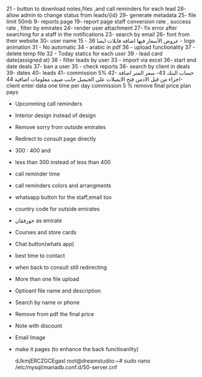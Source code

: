21 - button to download notes,files ,and call reminders for each lead
28- allow admin to change status from leads/{id}
29- generate metadata
25- file limit 50mb
9- reports page
19- report page staff conversion rate , success rate , filter by emirates
24- render user attachment
27- fix error after searching for a staff in the notifications
23- search by email
26- font from their website
30- user name
15 - عروض الأسعار فيها اضافة فايلات ايضا
36 - logo animation
31 - No automatic
34 - arabic in pdf
36 - upload functionality
37 - delete temp file
32 - Today statics for each user
39 - lead card date(assigned at)
38 - filter leads by user
33 - import via excel
36- start end date deals
37- ban a user
35 - check reports
38- search by client in deals
39- dates
40- leads
41- commission 5%
42- حساب البنك
43- سعر المتر
اضافة اجزاء من قبل الادمن
فتح الايميلات علي الجيميل
حابب ضيف معلومات اضافية
44- client enter data one time per day
commission 5 %
remove final price
plan
pays

- Upcomming call reminders
- Interior design instead of design
- Remove sorry from outside emirates
- Redirect to consult page directly
- 300 : 400 and
- less than 300 instead of less than 400
- call reminder time
- call reminders colors and arrangments
- whatsapp button for the staff,email too
- country code for outside emirates
- خورفقان as emirate
- Courses and store cards
- Chat button(whats app)
- best time to contact
- when back to consult still redirecting
- More than one file upload
- Optioanl file name and description
- Search by name or phone
- Remove from pdf the final price
- Note with discount

- Email Image
- make it pages (to enhance the back functioanlity)

  dJkmjERCZGCEgaxl
  root@dreamstudiio:~# sudo nano /etc/mysql/mariadb.conf.d/50-server.cnf
